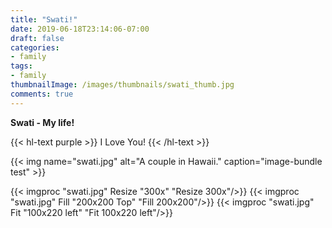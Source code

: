 ```yaml
---
title: "Swati!"
date: 2019-06-18T23:14:06-07:00
draft: false
categories:
- family
tags:
- family
thumbnailImage: /images/thumbnails/swati_thumb.jpg
comments: true
---
```


**Swati - My life!**

{{< hl-text purple >}}
I Love You!
{{< /hl-text >}}

<!--more-->

<!-- {{< figure src="swati.jpg" title="I Love You!" >}} -->

{{< img name="swati.jpg" alt="A couple in Hawaii." caption="image-bundle test" >}}

{{< imgproc "swati.jpg" Resize "300x" "Resize 300x"/>}}
{{< imgproc "swati.jpg" Fill "200x200 Top" "Fill 200x200"/>}}
{{< imgproc "swati.jpg" Fit "100x220 left" "Fit 100x220 left"/>}}

<br/><br/>
